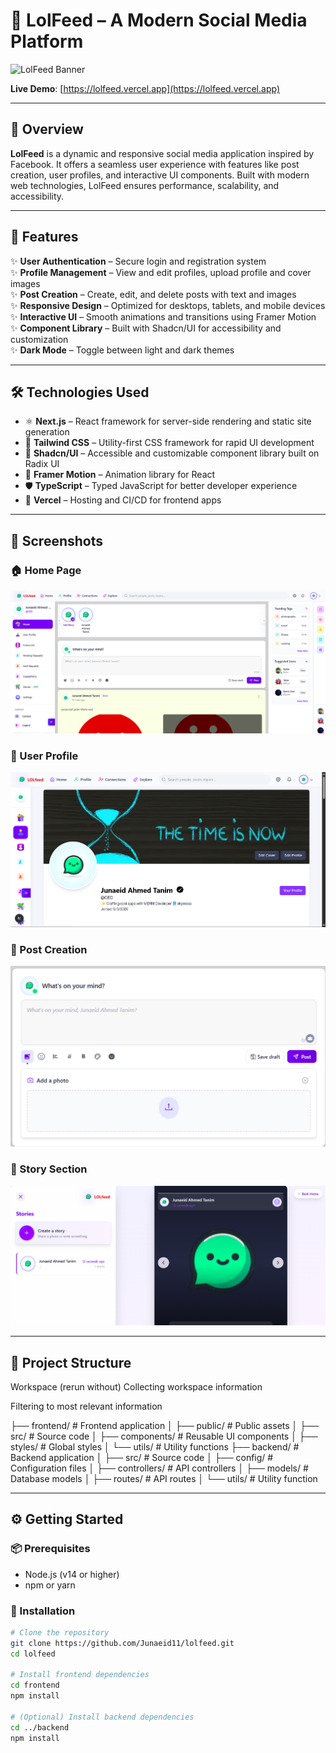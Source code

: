 # 🌟 LolFeed – A Modern Social Media Platform

![LolFeed Banner](./public/screenshots/banner.png)

**Live Demo**: [https://lolfeed.vercel.app](https://lolfeed.vercel.app)

---

## 📌 Overview

**LolFeed** is a dynamic and responsive social media application inspired by Facebook. It offers a seamless user experience with features like post creation, user profiles, and interactive UI components. Built with modern web technologies, LolFeed ensures performance, scalability, and accessibility.

---

## 🚀 Features

✨ **User Authentication** – Secure login and registration system  
✨ **Profile Management** – View and edit profiles, upload profile and cover images  
✨ **Post Creation** – Create, edit, and delete posts with text and images  
✨ **Responsive Design** – Optimized for desktops, tablets, and mobile devices  
✨ **Interactive UI** – Smooth animations and transitions using Framer Motion  
✨ **Component Library** – Built with Shadcn/UI for accessibility and customization  
✨ **Dark Mode** – Toggle between light and dark themes  

---

## 🛠️ Technologies Used

- ⚛️ **Next.js** – React framework for server-side rendering and static site generation  
- 🎨 **Tailwind CSS** – Utility-first CSS framework for rapid UI development  
- 🧩 **Shadcn/UI** – Accessible and customizable component library built on Radix UI  
- 🎥 **Framer Motion** – Animation library for React  
- 🛡️ **TypeScript** – Typed JavaScript for better developer experience  
- 🚀 **Vercel** – Hosting and CI/CD for frontend apps  

---

## 📸 Screenshots

### 🏠 Home Page
![Home Page](./public/screenshots/Home-section.png)

### 👤 User Profile
![User Profile](./public/screenshots/profile.png)

### 📝 Post Creation
![Post Creation](./public/screenshots/post-section.png)

### 📝 Story Section
![Story Creation](./public/screenshots/stories-section.png)

---

## 📂 Project Structure
Workspace
(rerun without)
Collecting workspace information

Filtering to most relevant information

├── frontend/ # Frontend application │ ├── public/ # Public assets │ ├── src/ # Source code │ ├── components/ # Reusable UI components │ ├── styles/ # Global styles │ └── utils/ # Utility functions ├── backend/ # Backend application │ ├── src/ # Source code │ ├── config/ # Configuration files │ ├── controllers/ # API controllers │ ├── models/ # Database models │ ├── routes/ # API routes │ └── utils/ # Utility function

---

## ⚙️ Getting Started


### 📦 Prerequisites

- Node.js (v14 or higher)
- npm or yarn

### 🧰 Installation

```bash
# Clone the repository
git clone https://github.com/Junaeid11/lolfeed.git
cd lolfeed

# Install frontend dependencies
cd frontend
npm install

# (Optional) Install backend dependencies
cd ../backend
npm install

   